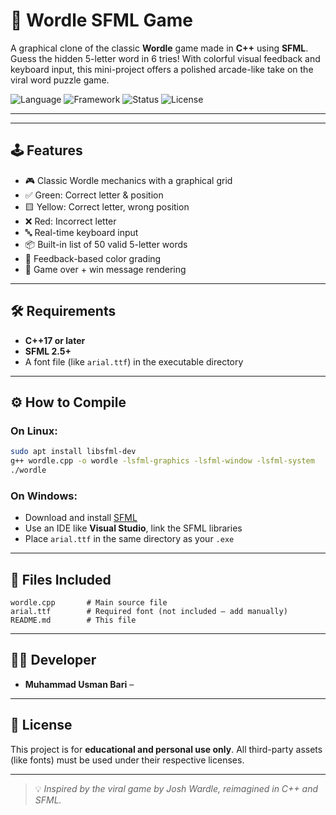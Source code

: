 # 🎯 Wordle SFML Game

A graphical clone of the classic **Wordle** game made in **C++** using **SFML**. Guess the hidden 5-letter word in 6 tries! With colorful visual feedback and keyboard input, this mini-project offers a polished arcade-like take on the viral word puzzle game.

![Language](https://img.shields.io/badge/C%2B%2B-17-blue?style=flat-square)
![Framework](https://img.shields.io/badge/SFML-2.5-green?style=flat-square)
![Status](https://img.shields.io/badge/Status-Completed-purple?style=flat-square)
![License](https://img.shields.io/badge/License-Educational-lightgrey?style=flat-square)

---

---

## 🕹 Features

- 🎮 Classic Wordle mechanics with a graphical grid
- ✅ Green: Correct letter & position
- 🟨 Yellow: Correct letter, wrong position
- ❌ Red: Incorrect letter
- 🔤 Real-time keyboard input
- 📦 Built-in list of 50 valid 5-letter words
- 🧠 Feedback-based color grading
- 🎉 Game over + win message rendering

---

## 🛠 Requirements

- **C++17 or later**
- **SFML 2.5+**
- A font file (like `arial.ttf`) in the executable directory

---

## ⚙️ How to Compile

### On Linux:

```bash
sudo apt install libsfml-dev
g++ wordle.cpp -o wordle -lsfml-graphics -lsfml-window -lsfml-system
./wordle
```

### On Windows:

- Download and install [SFML](https://www.sfml-dev.org/)
- Use an IDE like **Visual Studio**, link the SFML libraries
- Place `arial.ttf` in the same directory as your `.exe`

---

## 📂 Files Included

```
wordle.cpp       # Main source file
arial.ttf        # Required font (not included – add manually)
README.md        # This file
```

---

## 👨‍💻 Developer

- **Muhammad Usman Bari** –

---

## 📝 License

This project is for **educational and personal use only**. All third-party assets (like fonts) must be used under their respective licenses.

---

> 💡 *Inspired by the viral game by Josh Wardle, reimagined in C++ and SFML.*
